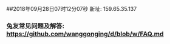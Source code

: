 ##2018年09月28日07时12分07秒 新址: 159.65.35.137
### 兔友常见问题及解答: https://github.com/wanggonging/d/blob/w/FAQ.md
